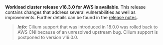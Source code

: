 **Workload cluster release v18.3.0 for AWS is available**. This release contains changes that address several vulnerabilities as well as improvements. Further details can be found in the [release notes](https://docs.giantswarm.io/changes/workload-cluster-releases-aws/releases/aws-v18.3.0/).

> **_Info:_** Cilium support that was introduced in 18.0.0 was rolled back to AWS CNI because of an unresolved upstream bug. Cilium support is postponed to version v19.0.0.